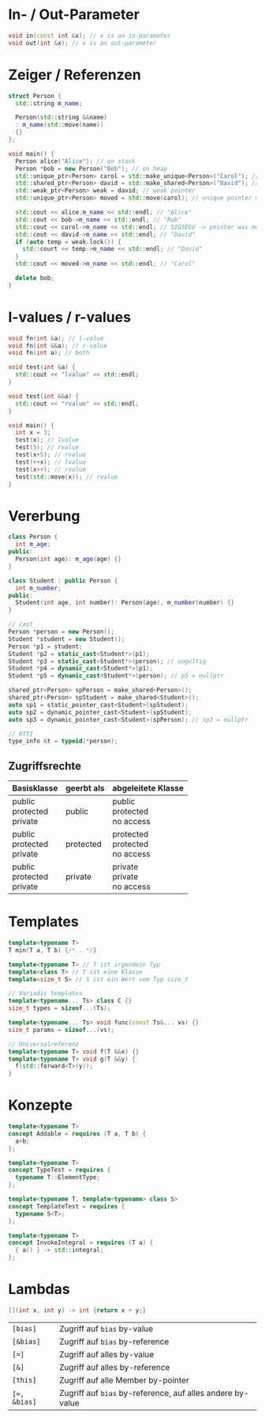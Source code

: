 # In- / Out-Parameter

```c++
void in(const int &x); // x is an in-parameter
void out(int &x); // x is an out-parameter
```

# Zeiger / Referenzen

```c++
struct Person {
  std::string m_name;

  Person(std::string &&name)
  : m_name(std::move(name))
  {}
};

void main() {
  Person alice("Alice"); // on stack
  Person *bob = new Person("Bob"); // on heap
  std::unique_ptr<Person> carol = std::make_unique<Person>("Carol"); // unique pointer
  std::shared_ptr<Person> david = std::make_shared<Person>("David"); // shared pointer
  std::weak_ptr<Person> weak = david; // weak pointer
  std::unique_ptr<Person> moved = std::move(carol); // unique pointer moved from carol

  std::cout << alice.m_name << std::endl; // "Alice"
  std::cout << bob->m_name << std::endl; // "Bob"
  std::cout << carol->m_name << std::endl; // SIGSEGV -> pointer was moved
  std::cout << david->m_name << std::endl; // "David"
  if (auto temp = weak.lock()) {
    std::court << temp->m_name << std::endl; // "David"
  }
  std::cout << moved->m_name << std::endl; // "Carol"

  delete bob;
}
```

# l-values / r-values

```c++
void fn(int &a); // l-value
void fn(int &&a); // r-value
void fn(int a); // both

void test(int &a) {
  std::cout << "lvalue" << std::endl;
}

void test(int &&a) {
  std::cout << "rvalue" << std::endl;
}

void main() {
  int x = 3;
  test(x); // lvalue
  test(5); // rvalue
  test(x+5); // rvalue
  test(++x); // lvalue
  test(x++); // rvalue
  test(std::move(x)); // rvalue
}
```

# Vererbung

```c++
class Person {
  int m_age;
public:
  Person(int age): m_age(age) {}
}

class Student : public Person {
  int m_number;
public:
  Student(int age, int number): Person(age), m_number(number) {}
}

// cast
Person *person = new Person();
Student *student = new Student();
Person *p1 = student;
Student *p2 = static_cast<Student*>(p1);
Student *p3 = static_cast<Student*>(person); // ungültig
Student *p4 = dynamic_cast<Student*>(p1);
Student *p5 = dynamic_cast<Student*>(person); // p5 = nullptr

shared_ptr<Person> spPerson = make_shared<Person>();
shared_ptr<Person> spStudent = make_shared<Student>();
auto sp1 = static_pointer_cast<Student>(spStudent);
auto sp2 = dynamic_pointer_cast<Student>(spStudent);
auto sp3 = dynamic_pointer_cast<Student>(spPerson); // sp3 = nullptr

// RTTI
type_info &t = typeid(*person);
```

## Zugriffsrechte

| Basisklasse | geerbt als | abgeleitete Klasse |
| - | - | - |
| public<br>protected<br>private | public | public<br>protected<br>no access |
| public<br>protected<br>private | protected | protected<br>protected<br>no access |
| public<br>protected<br>private | private | private<br>private<br>no access |

# Templates

```c++
template<typename T>
T min(T a, T b) {/*...*/}

template<typename T> // T ist irgendein Typ
template<class T> // T ist eine Klasse
template<size_t S> // S ist ein Wert vom Typ size_t

// Variadic templates
template<typename... Ts> class C {}
size_t types = sizeof...(Ts);

template<typename... Ts> void func(const Ts&... vs) {}
size_t params = sizeof...(vs);

// Universalreferenz
template<typename T> void f(T &&x) {}
template<typename T> void g(T &&y) {
  f(std::forward<T>(y));
}
```

# Konzepte

```c++
template<typename T>
concept Addable = requires (T a, T b) {
  a+b;
};

template<typename T>
concept TypeTest = requires {
  typename T::ElementType;
};

template<typename T, template<typename> class S>
concept TemplateTest = requires {
  typename S<T>;
};

template<typename T>
concept InvokeIntegral = requires (T a) {
  { a() } -> std::integral;
};
```

# Lambdas

```c++
[](int x, int y) -> int {return x + y;}
```

| | |
| - | - |
| `[bias]` | Zugriff auf `bias` by-value |
| `[&bias]` | Zugriff auf `bias` by-reference |
| `[=]` | Zugriff auf alles by-value |
| `[&]` | Zugriff auf alles by-reference |
| `[this]` | Zugriff auf alle Member by-pointer |
| `[=, &bias]` | Zugriff auf `bias` by-reference, auf alles andere by-value |
